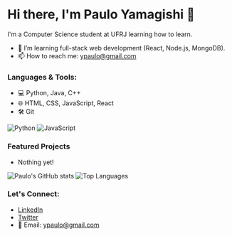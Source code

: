 # Hi there, I'm Paulo Yamagishi 👋

I'm a Computer Science student at UFRJ learning how to learn.

- 🌱 I’m learning full-stack web development (React, Node.js, MongoDB).
- 📫 How to reach me: ypaulo@gmail.com

### Languages & Tools:
- 💻 Python, Java, C++
- 🌐 HTML, CSS, JavaScript, React
- 🛠 Git

![Python](https://img.shields.io/badge/Python-3776AB?style=for-the-badge&logo=python&logoColor=white)
![JavaScript](https://img.shields.io/badge/JavaScript-F7DF1E?style=for-the-badge&logo=javascript&logoColor=black)

### Featured Projects
- Nothing yet!

![Paulo's GitHub stats](https://github-readme-stats.vercel.app/api?username=fypaulo&show_icons=true&theme=radical)
![Top Languages](https://github-readme-stats.vercel.app/api/top-langs/?username=fypaulo&layout=compact&theme=radical)

### Let's Connect:
- [LinkedIn](https://www.linkedin.com/in/paulo-yamagishi-a9a36b239/)
- [Twitter](https://twitter.com/janedoe)
- 📧 Email: ypaulo@gmail.com

<!--
**fypaulo/fypaulo** is a ✨ _special_ ✨ repository because its `README.md` (this file) appears on your GitHub profile.

Here are some ideas to get you started:

- 🔭 I’m currently working on ...
- 🌱 I’m currently learning ...
- 👯 I’m looking to collaborate on ...
- 🤔 I’m looking for help with ...
- 💬 Ask me about ...
- 📫 How to reach me: ...
- 😄 Pronouns: ...
- ⚡ Fun fact: ...
-->
